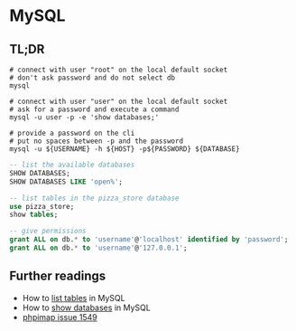 # MySQL

## TL;DR

```shell
# connect with user "root" on the local default socket
# don't ask password and do not select db
mysql

# connect with user "user" on the local default socket
# ask for a password and execute a command
mysql -u user -p -e 'show databases;'

# provide a password on the cli
# put no spaces between -p and the password
mysql -u ${USERNAME} -h ${HOST} -p${PASSWORD} ${DATABASE}
```

```sql
-- list the available databases
SHOW DATABASES;
SHOW DATABASES LIKE 'open%';

-- list tables in the pizza_store database
use pizza_store;
show tables;

-- give permissions
grant ALL on db.* to 'username'@'localhost' identified by 'password';
grant ALL on db.* to 'username'@'127.0.0.1';
```

## Further readings

- How to [list tables] in MySQL
- How to [show databases] in MySQL
- [phpimap issue 1549]

[list tables]: https://alvinalexander.com/blog/post/mysql/list-tables-in-mysql-database/
[show databases]: https://linuxize.com/post/how-to-show-databases-in-mysql/
[phpimap issue 1549]: https://github.com/phpipam/phpipam/issues/1549
